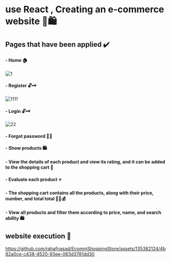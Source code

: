 # use React , Creating an e-commerce website ​🛒​🛍️
## Pages that have been applied ✔️
#### - Home  🏠
![1](https://github.com/rahafnasad/EcommShoppingStore/assets/135382124/b1ffbd21-1aa6-40b3-8609-5fb35ca4d6b1)
#### - Register 🔓🗝️
![1111](https://github.com/rahafnasad/EcommShoppingStore/assets/135382124/2603a0b5-fd9c-4345-a6b9-bdb907f68f8a)

#### - Login 🔓🗝️
![22](https://github.com/rahafnasad/EcommShoppingStore/assets/135382124/70345ab2-4adf-481e-a13d-4f32519dbded)

#### - Forgot password  👀🔐
#### - Show products 🛍️ 
#### - View the details of each product and view its rating, and it can be added to the shopping cart 📃
#### - Evaluate each product ⭐
#### - The shopping cart contains all the products, along with their price, number, and total total 🛒💸💰
#### - View all products and filter them according to price, name, and search ability 🛍️
## website execution 👀​



https://github.com/rahafnasad/EcommShoppingStore/assets/135382124/4b82a0ce-c438-4520-93ee-083d3781dd30




